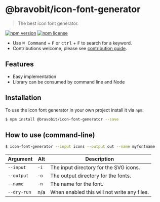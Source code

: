# @bravobit/icon-font-generator

> The best icon font generator.

[![npm version](https://badge.fury.io/js/%40bravobit%2Ficon-font-generator.svg)](https://badge.fury.io/js/%40bravobit%2Ficon-font-generator)
[![npm license](https://img.shields.io/badge/license-MIT-green.svg)](LICENSE)

- Use <kbd>⌘ Command</kbd> + <kbd>F</kbd> or <kbd>ctrl</kbd> + <kbd>F</kbd> to search for a keyword.
- Contributions welcome, please see [contribution guide](.github/CONTRIBUTING.md).

## Features

* Easy implementation
* Library can be consumed by command line and Node

## Installation

To use the icon font generator in your own project install it via `npm`:

```bash
$ npm install @bravobit/icon-font-generator --save
```

## How to use (command-line)

```bash
$ icon-font-generator --input icons --output out --name myfontname
```

| Argument | Alt | Description |
| --- | --- | --- |
| `--input` | `-i` | The input directory for the SVG icons. |
| `--output` | `-o` | The output directory for the fonts. |
| `--name` | `-n` | The name for the font. |
| `--dry-run` | n/a | When enabled this will not write any files. |